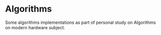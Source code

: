 # Algorithms
Some algorithms implementations as part of personal study on Algorithms on modern hardware subject.

